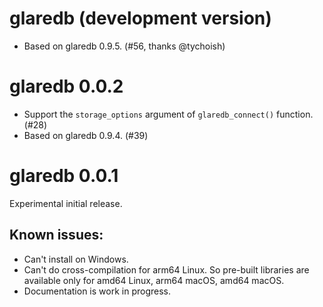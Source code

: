 # glaredb (development version)

- Based on glaredb 0.9.5. (#56, thanks @tychoish)

# glaredb 0.0.2

- Support the `storage_options` argument of `glaredb_connect()` function. (#28)
- Based on glaredb 0.9.4. (#39)

# glaredb 0.0.1

Experimental initial release.

## Known issues:

- Can't install on Windows.
- Can't do cross-compilation for arm64 Linux.
  So pre-built libraries are available only for amd64 Linux, arm64 macOS, amd64 macOS.
- Documentation is work in progress.
